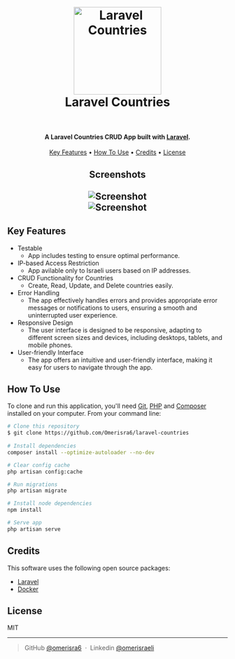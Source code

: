 <h1 align="center">
  <br>
  <img src="https://cdn-icons-png.flaticon.com/512/2710/2710253.png" alt="Laravel Countries" width="200">
  <br>
  <div>Laravel Countries</div>
  <br>
</h1>

<h4 align="center">A Laravel Countries CRUD App built with <a href="https://laravel.com/" target="_blank">Laravel</a>.</h4>
<p align="center"></p>
<p align="center">
  <a href="#key-features">Key Features</a> •
  <a href="#how-to-use">How To Use</a> •
  <a href="#credits">Credits</a> •
  <a href="#license">License</a>
</p>
<h2 align="center">
  Screenshots
  <br>
  <br>
  <img src="https://i.postimg.cc/7Zs9kyZD/Screen-Shot-2023-06-28-at-01-45-02.png" alt="Screenshot" border="0">
  <br>
  <img src="https://i.postimg.cc/wjT2ZBH0/Screen-Shot-2023-06-28-at-01-45-17.png" alt="Screenshot" border="0">
  <br>  
</h2>


## Key Features
* Testable
  - App includes testing to ensure optimal performance.
* IP-based Access Restriction
  - App avilable only to Israeli users based on IP addresses.
* CRUD Functionality for Countries
  - Create, Read, Update, and Delete countries easily.
* Error Handling
  - The app effectively handles errors and provides appropriate error messages or notifications to users, ensuring a smooth and uninterrupted user experience.
* Responsive Design
  - The user interface is designed to be responsive, adapting to different screen sizes and devices, including desktops, tablets, and mobile phones.
* User-friendly Interface
  - The app offers an intuitive and user-friendly interface, making it easy for users to navigate through the app.

## How To Use

To clone and run this application, you'll need [Git](https://git-scm.com), [PHP](https://www.php.net/) and [Composer](https://getcomposer.org/) installed on your computer. 
From your command line:

```bash
# Clone this repository
$ git clone https://github.com/Omerisra6/laravel-countries
    
# Install dependencies
composer install --optimize-autoloader --no-dev

# Clear config cache
php artisan config:cache

# Run migrations
php artisan migrate

# Install node dependencies
npm install

# Serve app
php artisan serve

```

## Credits

This software uses the following open source packages:

- [Laravel](https://laravel.com/)
- [Docker](https://www.docker.com/)

## License

MIT

---

> GitHub [@omerisra6](https://github.com/Omerisra6) &nbsp;&middot;&nbsp;
> Linkedin [@omerisraeli](https://www.linkedin.com/in/omer-israeli6/)

